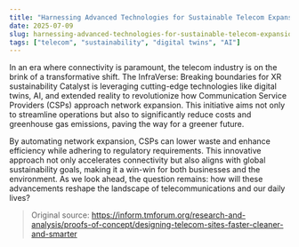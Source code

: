 ```yaml
---
title: "Harnessing Advanced Technologies for Sustainable Telecom Expansion"
date: 2025-07-09
slug: harnessing-advanced-technologies-for-sustainable-telecom-expansion
tags: ["telecom", "sustainability", "digital twins", "AI"]
---
```


In an era where connectivity is paramount, the telecom industry is on the brink of a transformative shift. The InfraVerse: Breaking boundaries for XR sustainability Catalyst is leveraging cutting-edge technologies like digital twins, AI, and extended reality to revolutionize how Communication Service Providers (CSPs) approach network expansion. This initiative aims not only to streamline operations but also to significantly reduce costs and greenhouse gas emissions, paving the way for a greener future.

By automating network expansion, CSPs can lower waste and enhance efficiency while adhering to regulatory requirements. This innovative approach not only accelerates connectivity but also aligns with global sustainability goals, making it a win-win for both businesses and the environment. As we look ahead, the question remains: how will these advancements reshape the landscape of telecommunications and our daily lives?
> Original source: https://inform.tmforum.org/research-and-analysis/proofs-of-concept/designing-telecom-sites-faster-cleaner-and-smarter